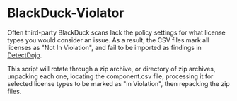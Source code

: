 # BlackDuck-Violator

Often third-party BlackDuck scans lack the policy settings for what license types you would consider an issue.
As a result, the CSV files mark all licenses as "Not In Violation", and fail to be imported as findings in <a href="https://github.com/DefectDojo/django-DefectDojo">DetectDojo</a>.

This script will rotate through a zip archive, or directory of zip archives, unpacking each one, locating the component.csv file, processing it for selected license types to be marked as "In Violation", then repacking the zip files.
